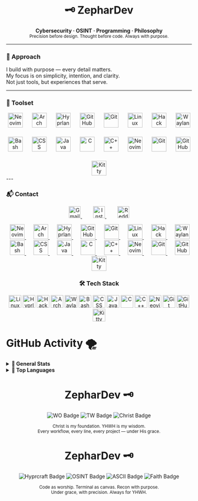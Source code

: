 <h1 align="center">🗝️ ZepharDev</h1>

<p align="center">
  <b>Cybersecurity · OSINT · Programming · Philosophy</b><br>
  <sub>Precision before design. Thought before code. Always with purpose.</sub>
</p>

---

### 🧭 Approach

I build with purpose — every detail matters.  
My focus is on simplicity, intention, and clarity.  
Not just tools, but experiences that serve.

---

### 🧰 Toolset

<p align="center" style="display: flex; flex-wrap: wrap; justify-content: center; gap: 25px; max-width: 700px; margin: auto;">
  <img src="https://cdn.simpleicons.org/neovim/00ff9f" height="40" alt="Neovim" title="Neovim" />
  <img src="https://cdn.simpleicons.org/archlinux/1793D1" height="40" alt="Arch Linux" title="Arch Linux" />
  <img src="https://cdn.simpleicons.org/hyprland/cba6f7" height="40" alt="Hyprland" title="Hyprland" />
  <img src="https://cdn.simpleicons.org/github/f5c2e7" height="40" alt="GitHub" title="GitHub" />
  <img src="https://cdn.simpleicons.org/git/eba0ac" height="40" alt="Git" title="Git" />
  <img src="https://cdn.simpleicons.org/linux/cdd6f4" height="40" alt="Linux" title="Linux" />
  <img src="https://cdn.simpleicons.org/hackthebox/f9e2af" height="40" alt="Hack The Box" title="Hack The Box" />
  <img src="https://cdn.simpleicons.org/wayland/94e2d5" height="40" alt="Wayland" title="Wayland" />
  <img src="https://cdn.simpleicons.org/bash/eba0ac" height="40" alt="Bash" title="Bash" />
  <img src="https://cdn.simpleicons.org/css/cba6f7" height="40" alt="CSS" title="CSS" />
  <img src="https://cdn.simpleicons.org/java/f5c2e7" height="40" alt="Java" title="Java" />
  <img src="https://cdn.simpleicons.org/c/eba0ac" height="40" alt="C" title="C" />
  <img src="https://cdn.simpleicons.org/cplusplus/f5c2e7" height="40" alt="C++" title="C++" />
  <img src="https://cdn.simpleicons.org/neovim/00ff9f" height="40" alt="Neovim" title="Neovim" />
  <img src="https://cdn.simpleicons.org/git/f5c2e7" height="40" alt="Git" title="Git" />
  <img src="https://cdn.simpleicons.org/github/f5c2e7" height="40" alt="GitHub" title="GitHub" />
  <img src="https://cdn.simpleicons.org/kitty/cba6f7" height="40" alt="Kitty" title="Kitty" />
</p>
---

### 📬 Contact

<p align="center">
  <a href="mailto:zephardev@gmail.com" title="Gmail" style="margin: 0 15px;">
    <img src="https://cdn.simpleicons.org/gmail/D14836" height="32" alt="Gmail" />
  </a>
  <a href="https://www.instagram.com/zephardev" target="_blank" title="Instagram" style="margin: 0 15px;">
    <img src="https://cdn.simpleicons.org/instagram/E4405F" height="32" alt="Instagram" />
  </a>
  <a href="https://www.reddit.com/user/zephardev" target="_blank" title="Reddit" style="margin: 0 15px;">
    <img src="https://cdn.simpleicons.org/reddit/FF4500" height="32" alt="Reddit" />
  </a>
</p>

<p align="center">
  <a href="https://neovim.io" target="_blank" title="Neovim" style="margin: 0 10px;">
    <img src="https://cdn.simpleicons.org/neovim/00ff9f" height="40" alt="Neovim" />
  </a>
  <a href="https://archlinux.org" target="_blank" title="Arch Linux" style="margin: 0 10px;">
    <img src="https://cdn.simpleicons.org/archlinux/1793D1" height="40" alt="Arch Linux" />
  </a>
  <a href="https://hyprland.org" target="_blank" title="Hyprland" style="margin: 0 10px;">
    <img src="https://cdn.simpleicons.org/hyprland/cba6f7" height="40" alt="Hyprland" />
  </a>
  <a href="https://github.com" target="_blank" title="GitHub" style="margin: 0 10px;">
    <img src="https://cdn.simpleicons.org/github/f5c2e7" height="40" alt="GitHub" />
  </a>
  <a href="https://git-scm.com" target="_blank" title="Git" style="margin: 0 10px;">
    <img src="https://cdn.simpleicons.org/git/eba0ac" height="40" alt="Git" />
  </a>
  <a href="https://www.archlinux.org" target="_blank" title="Linux" style="margin: 0 10px;">
    <img src="https://cdn.simpleicons.org/linux/cdd6f4" height="40" alt="Linux" />
  </a>
  <a href="https://www.hackthebox.com" target="_blank" title="Hack The Box" style="margin: 0 10px;">
    <img src="https://cdn.simpleicons.org/hackthebox/f9e2af" height="40" alt="Hack The Box" />
  </a>
  <a href="https://wayland.freedesktop.org" target="_blank" title="Wayland" style="margin: 0 10px;">
    <img src="https://cdn.simpleicons.org/wayland/94e2d5" height="40" alt="Wayland" />
  </a>
  <a href="https://www.gnu.org/software/bash" target="_blank" title="Bash" style="margin: 0 10px;">
    <img src="https://cdn.simpleicons.org/gnu/eba0ac" height="40" alt="Bash" />
  </a>
  <a href="https://developer.mozilla.org/en-US/docs/Web/CSS" target="_blank" title="CSS" style="margin: 0 10px;">
    <img src="https://cdn.simpleicons.org/w3c-css/cba6f7" height="40" alt="CSS" />
  </a>
  <a href="https://openjdk.org" target="_blank" title="Java" style="margin: 0 10px;">
    <img src="https://cdn.simpleicons.org/openjdk/f5c2e7" height="40" alt="Java" />
  </a>
  <a href="https://en.wikipedia.org/wiki/C_(programming_language)" target="_blank" title="C" style="margin: 0 10px;">
    <img src="https://cdn.simpleicons.org/c/f5c2e7" height="40" alt="C" />
  </a>
  <a href="https://isocpp.org" target="_blank" title="C++" style="margin: 0 10px;">
    <img src="https://cdn.simpleicons.org/cplusplus/cba6f7" height="40" alt="C++" />
  </a>
  <a href="https://neovim.io" target="_blank" title="Neovim" style="margin: 0 10px;">
    <img src="https://cdn.simpleicons.org/neovim/00ff9f" height="40" alt="Neovim" />
  </a>
  <a href="https://git-scm.com" target="_blank" title="Git" style="margin: 0 10px;">
    <img src="https://cdn.simpleicons.org/git/eba0ac" height="40" alt="Git" />
  </a>
  <a href="https://github.com" target="_blank" title="GitHub" style="margin: 0 10px;">
    <img src="https://cdn.simpleicons.org/github/f5c2e7" height="40" alt="GitHub" />
  </a>
  <a href="https://sw.kovidgoyal.net/kitty" target="_blank" title="Kitty" style="margin: 0 10px;">
    <img src="https://cdn.simpleicons.org/kitty/cba6f7" height="40" alt="Kitty" />
  </a>
</p>

<h3 align="center">🛠️ Tech Stack</h3>
<p align="center">
  <img src="https://cdn.simpleicons.org/linux/cdd6f4" height="34" alt="Linux" title="Linux" />
  <img src="https://cdn.simpleicons.org/hyprland/cdd6f4" height="34" alt="Hyprland" title="Hyprland" />
  <img src="https://cdn.simpleicons.org/hackthebox/cdd6f4" height="34" alt="Hack The Box" title="Hack The Box (HTB)" />
  <img src="https://cdn.simpleicons.org/archlinux/cdd6f4" height="34" alt="Arch Linux" title="Arch Linux" />
  <img src="https://cdn.simpleicons.org/wayland/cdd6f4" height="34" alt="Wayland" title="Wayland" />
  <img src="https://cdn.simpleicons.org/gnubash/cdd6f4" height="34" alt="Bash" title="Bash" />
  <img src="https://cdn.simpleicons.org/css3/cdd6f4" height="34" alt="CSS" title="CSS" />
  <img src="https://cdn.simpleicons.org/openjdk/cdd6f4" height="34" alt="Java" title="Java" />
  <img src="https://cdn.simpleicons.org/c/cdd6f4" height="34" alt="C" title="C" />
  <img src="https://cdn.simpleicons.org/cplusplus/cdd6f4" height="34" alt="C++" title="C++" />
  <img src="https://cdn.simpleicons.org/neovim/cdd6f4" height="34" alt="Neovim" title="Neovim" />
  <img src="https://cdn.simpleicons.org/git/cdd6f4" height="34" alt="Git" title="Git" />
  <img src="https://cdn.simpleicons.org/github/cdd6f4" height="34" alt="GitHub" title="GitHub" />
  <img src="https://cdn.simpleicons.org/kitty/cdd6f4" height="34" alt="Kitty" title="Kitty terminal" />
</p>
<h1>GitHub Activity 🌪️ </h1>

<details>
  <summary><strong>🍂 General Stats</strong></summary>

  <p align="center">
    <img src="https://github-readme-stats.vercel.app/api?username=zephardev&show_icons=true&hide_title=true&hide_border=true&include_all_commits=true&theme=tokyonight&icon_color=7dcfff" alt="GitHub Stats"/>
  </p>
</details>

<details>
  <summary><strong>🦅 Top Languages</strong></summary>

  <p align="center">
    <img src="https://github-readme-stats.vercel.app/api/top-langs/?username=zephardev&layout=compact&hide_border=true&theme=tokyonight&langs_count=8&hide=html,scss" alt="Top Langs"/>
  </p>
</details>



<h1 align="center">ZepharDev 🗝️</h1>

<p align="center">
  <img src="https://img.shields.io/badge/WO-Workflow_Optimization-cba6f7?style=for-the-badge&labelColor=1e1e2e&logo=awesome&logoColor=white" alt="WO Badge" />
  <img src="https://img.shields.io/badge/TW-True_Work-89b4fa?style=for-the-badge&labelColor=1e1e2e&logo=github-actions&logoColor=white" alt="TW Badge" />
  <img src="https://img.shields.io/badge/✝️-Christ%20is%20King-f5c2e7?style=for-the-badge&labelColor=1e1e2e&logoColor=white" alt="Christ Badge" />
</p>

<p align="center">
  <sub>Christ is my foundation. YHWH is my wisdom.<br>
  Every workflow, every line, every project — under His grace.</sub>
</p>

<h1 align="center">ZepharDev 🗝️</h1>

<p align="center">
  <img src="https://img.shields.io/static/v1?label=Hyprcraft&message=Workflow%20Artisan&color=cba6f7&labelColor=1e1e2e&style=for-the-badge" alt="Hyprcraft Badge" />
  <img src="https://img.shields.io/static/v1?label=OSINT&message=Cyber%20Recon&color=94e2d5&labelColor=1e1e2e&style=for-the-badge" alt="OSINT Badge" />
  <img src="https://img.shields.io/static/v1?label=ASCII&message=Terminal%20Design&color=89b4fa&labelColor=1e1e2e&style=for-the-badge" alt="ASCII Badge" />
  <img src="https://img.shields.io/static/v1?label=✝️&message=Christ%20is%20King&color=f5c2e7&labelColor=1e1e2e&style=for-the-badge" alt="Faith Badge" />
</p>

<p align="center">
  <sub>Code as worship. Terminal as canvas. Recon with purpose.<br>
  Under grace, with precision. Always for YHWH.</sub>
</p>
